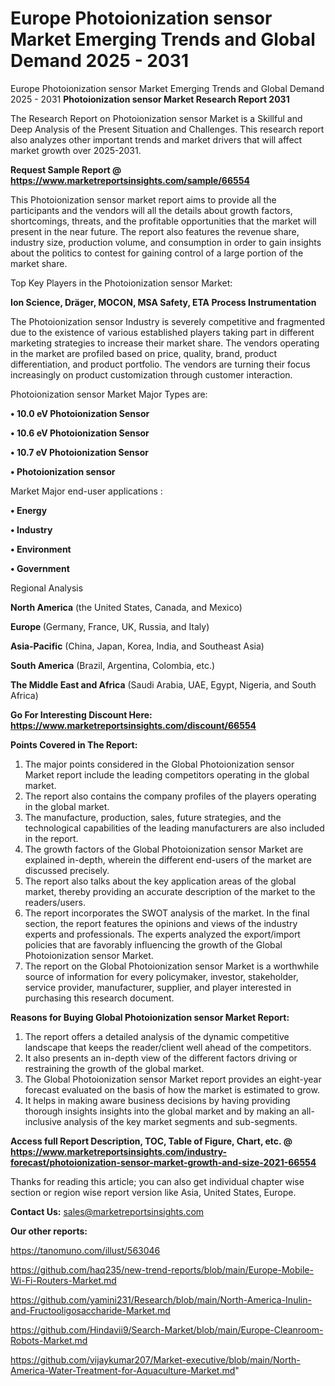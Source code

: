 # Europe Photoionization sensor Market Emerging Trends and Global Demand 2025 - 2031
 Europe Photoionization sensor Market Emerging Trends and Global Demand 2025 - 2031
<strong>Photoionization sensor Market Research Report 2031</strong>

The Research Report on Photoionization sensor Market is a Skillful and Deep Analysis of the Present Situation and Challenges. This research report also analyzes other important trends and market drivers that will affect market growth over 2025-2031.

<strong>Request Sample Report @ <a href=https://www.marketreportsinsights.com/sample/66554>https://www.marketreportsinsights.com/sample/66554</a></strong>

This Photoionization sensor market report aims to provide all the participants and the vendors will all the details about growth factors, shortcomings, threats, and the profitable opportunities that the market will present in the near future. The report also features the revenue share, industry size, production volume, and consumption in order to gain insights about the politics to contest for gaining control of a large portion of the market share.

Top Key Players in the Photoionization sensor Market:

<strong>Ion Science, Dräger, MOCON, MSA Safety, ETA Process Instrumentation</strong>

The Photoionization sensor Industry is severely competitive and fragmented due to the existence of various established players taking part in different marketing strategies to increase their market share. The vendors operating in the market are profiled based on price, quality, brand, product differentiation, and product portfolio. The vendors are turning their focus increasingly on product customization through customer interaction.

Photoionization sensor Market Major Types are:

<strong>• 10.0 eV Photoionization Sensor

• 10.6 eV Photoionization Sensor

• 10.7 eV Photoionization Sensor

• Photoionization sensor</strong>

Market Major end-user applications :

<strong>• Energy

• Industry

• Environment

• Government</strong>

Regional Analysis

</u><strong><b>North America</b></strong> (the United States, Canada, and Mexico)

<strong><b>Europe </b></strong>(Germany, France, UK, Russia, and Italy)

<strong><b>Asia-Pacific</b></strong> (China, Japan, Korea, India, and Southeast Asia)

<strong><b>South America</b></strong> (Brazil, Argentina, Colombia, etc.)

<strong><b>The Middle East and Africa</b></strong> (Saudi Arabia, UAE, Egypt, Nigeria, and South Africa)

<strong>Go For Interesting Discount Here: <a href=https://www.marketreportsinsights.com/discount/66554>https://www.marketreportsinsights.com/discount/66554</a></strong>

<strong>Points Covered in The Report:</strong>
<ol>
  <li>The major points considered in the Global Photoionization sensor Market report include the leading competitors operating in the global market.</li>
  <li>The report also contains the company profiles of the players operating in the global market.</li>
  <li>The manufacture, production, sales, future strategies, and the technological capabilities of the leading manufacturers are also included in the report.</li>
  <li>The growth factors of the Global Photoionization sensor Market are explained in-depth, wherein the different end-users of the market are discussed precisely.</li>
  <li>The report also talks about the key application areas of the global market, thereby providing an accurate description of the market to the readers/users.</li>
  <li>The report incorporates the SWOT analysis of the market. In the final section, the report features the opinions and views of the industry experts and professionals. The experts analyzed the export/import policies that are favorably influencing the growth of the Global Photoionization sensor Market.</li>
  <li>The report on the Global Photoionization sensor Market is a worthwhile source of information for every policymaker, investor, stakeholder, service provider, manufacturer, supplier, and player interested in purchasing this research document.</li>
</ol>
<strong>Reasons for Buying Global Photoionization sensor Market Report:</strong>

<ol>
  <li>The report offers a detailed analysis of the dynamic competitive landscape that keeps the reader/client well ahead of the competitors.</li>
  <li>It also presents an in-depth view of the different factors driving or restraining the growth of the global market.</li>
  <li>The Global Photoionization sensor Market report provides an eight-year forecast evaluated on the basis of how the market is estimated to grow.</li>
  <li>It helps in making aware business decisions by having providing thorough insights insights into the global market and by making an all-inclusive analysis of the key market segments and sub-segments.</li>
</ol>
<strong>Access full Report Description, TOC, Table of Figure, Chart, etc. @ <a href=https://www.marketreportsinsights.com/industry-forecast/photoionization-sensor-market-growth-and-size-2021-66554>https://www.marketreportsinsights.com/industry-forecast/photoionization-sensor-market-growth-and-size-2021-66554</a></strong>


Thanks for reading this article; you can also get individual chapter wise section or region wise report version like Asia, United States, Europe.

<strong>Contact Us:</strong>
sales@marketreportsinsights.com

<strong>Our other reports:</strong>

<a href=https://tanomuno.com/illust/563046>https://tanomuno.com/illust/563046</a>

<a href=https://github.com/haq235/new-trend-reports/blob/main/Europe-Mobile-Wi-Fi-Routers-Market.md>https://github.com/haq235/new-trend-reports/blob/main/Europe-Mobile-Wi-Fi-Routers-Market.md</a>

<a href=https://github.com/yamini231/Research/blob/main/North-America-Inulin-and-Fructooligosaccharide-Market.md>https://github.com/yamini231/Research/blob/main/North-America-Inulin-and-Fructooligosaccharide-Market.md</a>

<a href=https://github.com/Hindavii9/Search-Market/blob/main/Europe-Cleanroom-Robots-Market.md>https://github.com/Hindavii9/Search-Market/blob/main/Europe-Cleanroom-Robots-Market.md</a>

<a href=https://github.com/vijaykumar207/Market-executive/blob/main/North-America-Water-Treatment-for-Aquaculture-Market.md>https://github.com/vijaykumar207/Market-executive/blob/main/North-America-Water-Treatment-for-Aquaculture-Market.md</a>"
